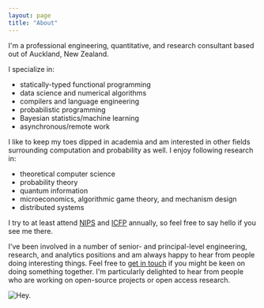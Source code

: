 ```yaml
---
layout: page
title: "About"
---
```


I'm a professional engineering, quantitative, and research consultant based out
of Auckland, New Zealand.

I specialize in:

*  statically-typed functional programming
*  data science and numerical algorithms
*  compilers and language engineering
*  probabilistic programming
*  Bayesian statistics/machine learning
*  asynchronous/remote work

I like to keep my toes dipped in academia and am interested in other fields
surrounding computation and probability as well.  I enjoy following research
in:

*  theoretical computer science
*  probability theory
*  quantum information
*  microeconomics, algorithmic game theory, and mechanism design
*  distributed systems

I try to at least attend [NIPS](https://nips.cc) and
[ICFP](http://http://icfpconference.org/) annually, so feel free to say hello
if you see me there.

I've been involved in a number of senior- and principal-level engineering,
research, and analytics positions and am always happy to hear from people doing
interesting things.  Feel free to [get in touch](mailto:jared@jtobin.ca) if you
might be keen on doing something together.  I'm particularly delighted to hear
from people who are working on open-source projects or open access research.

![Hey.](../images/jtobin-takapuna.jpg "Hey.")

